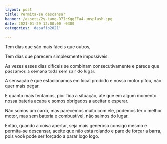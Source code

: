 ```yaml
---
layout: post
title: Permita-se descansar
banner: /assets/2y-kang-D7IcKggZFa4-unsplash.jpg
date: 2021-01-29 12:00:00 -0300
categories: 'desafio2021'

---
```

Tem dias que são mais fáceis que outros,

Tem dias que parecem simplesmente impossíveis.

As vezes esses dias difíceis se combinam consecutivamente e parece que passamos a semana toda sem sair do lugar.

A sensação é que estacionamos em local proibido e nosso motor pifou, não quer mais pegar.

E quanto mais tentamos, pior fica a situação, até que em algum momento nossa bateria acaba e somos obrigados a aceitar e esperar.

Não somos um carro, mas parecemos muito com ele, podemos ter o melhor motor, mas sem bateria e combustível, não saimos do lugar.

Então, quando a coisa apertar, seja mais generoso consigo mesmo e permita-se descansar, aceite que não está rolando e pare de forçar a barra, pois você pode ser forçado a parar logo logo. 
